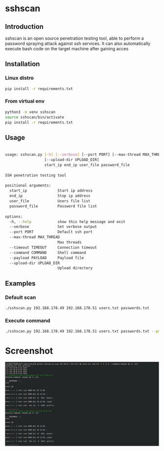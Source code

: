 # sshscan

## Introduction
sshscan is an open source penetration testing tool, able to perform a password spraying attack against ssh services. It can also automatically execute bash code on the target machine after gaining acces


## Installation


### Linux distro
```bash
pip install -r requirements.txt
 ```

### From virtual env
```bash
python3 -m venv sshscan
source sshscan/bin/activate
pip install -r requirements.txt

 ```

## Usage
```bash

usage: sshscan.py [-h] [--verbose] [--port PORT] [--max-thread MAX_THREAD] [--timeout TIMEOUT] [--command COMMAND] [--payload PAYLOAD]
                  [--upload-dir UPLOAD_DIR]
                  start_ip end_ip user_file password_file

SSH penetration testing tool

positional arguments:
  start_ip              Start ip address
  end_ip                Stop ip address
  user_file             Users file list
  password_file         Password file list

options:
  -h, --help            show this help message and exit
  --verbose             Set verbose output
  --port PORT           Default ssh port
  --max-thread MAX_THREAD
                        Max threads
  --timeout TIMEOUT     Connection timeout
  --command COMMAND     Shell command
  --payload PAYLOAD     Payload file
  --upload-dir UPLOAD_DIR
                        Upload directory


```
## Examples

### Default scan
```bash
./sshscan.py 192.168.178.49 192.168.178.51 users.txt passwords.txt

```

### Execute command
```bash
./sshscan.py 192.168.178.49 192.168.178.51 users.txt passwords.txt --port 2222 --verbose --command "whoami && ls -all"

```


# Screenshot
![Screenshot](./docs/screenshot.png)

